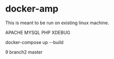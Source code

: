 # docker-amp

This is meant to be run on existing linux machine.

APACHE
MYSQL
PHP
XDEBUG

docker-compose up --build

9
branch2
master 
